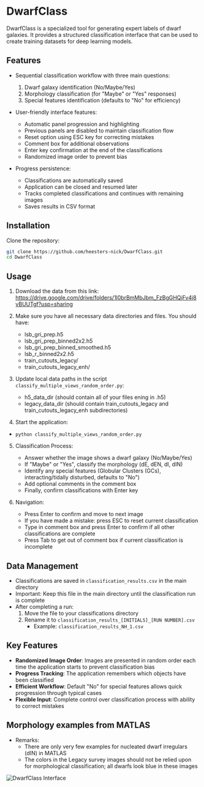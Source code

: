 # DwarfClass
DwarfClass is a specialized tool for generating expert labels of dwarf galaxies. It provides a structured classification interface that can be used to create training datasets for deep learning models.

## Features

- Sequential classification workflow with three main questions:
  1. Dwarf galaxy identification (No/Maybe/Yes)
  2. Morphology classification (for "Maybe" or "Yes" responses)
  3. Special features identification (defaults to "No" for efficiency)

- User-friendly interface features:
  - Automatic panel progression and highlighting
  - Previous panels are disabled to maintain classification flow
  - Reset option using ESC key for correcting mistakes
  - Comment box for additional observations
  - Enter key confirmation at the end of the classifications
  - Randomized image order to prevent bias

- Progress persistence:
  - Classifications are automatically saved
  - Application can be closed and resumed later
  - Tracks completed classifications and continues with remaining images
  - Saves results in CSV format

## Installation

Clone the repository:
```bash
git clone https://github.com/heesters-nick/DwarfClass.git
cd DwarfClass
```

## Usage

1. Download the data from this link: https://drive.google.com/drive/folders/1l0brBmMbJbm_FzBgGHQiFv4j8vBUUTgf?usp=sharing

2. Make sure you have all necessary data directories and files. You should have:
    - lsb_gri_prep.h5
    - lsb_gri_prep_binned2x2.h5
    - lsb_gri_prep_binned_smoothed.h5
    - lsb_r_binned2x2.h5
    - train_cutouts_legacy/
    - train_cutouts_legacy_enh/

3. Update local data paths in the script `classify_multiple_views_random_order.py`:
    - h5_data_dir (should contain all of your files ening in .h5)
    - legacy_data_dir (should contain train_cutouts_legacy and train_cutouts_legacy_enh subdirectories)

4. Start the application:
  - `python classify_multiple_views_random_order.py`

5. Classification Process:
    - Answer whether the image shows a dwarf galaxy (No/Maybe/Yes)
    - If "Maybe" or "Yes", classify the morphology (dE, dEN, dI, dIN)
    - Identify any special features (Globular Clusters (GCs), interacting/tidally disturbed, defaults to "No")
    - Add optional comments in the comment box
    - Finally, confirm classifications with Enter key
    
6. Navigation:
    - Press Enter to confirm and move to next image
    - If you have made a mistake: press ESC to reset current classification
    - Type in comment box and press Enter to confirm if all other classifications are complete
    - Press Tab to get out of comment box if current classification is incomplete

## Data Management

- Classifications are saved in `classification_results.csv` in the main directory
- Important: Keep this file in the main directory until the classification run is complete
- After completing a run:
    1.  Move the file to your classifications directory
    2. Rename it to `classification_results_[INITIALS]_[RUN NUMBER].csv`
        - Example: `classification_results_NH_1.csv`

## Key Features

- **Randomized Image Order**: Images are presented in random order each time the application starts to prevent classification bias
- **Progress Tracking**: The application remembers which objects have been classified
- **Efficient Workflow**: Default "No" for special features allows quick progression through typical cases
- **Flexible Input**: Complete control over classification process with ability to correct mistakes

## Morphology examples from MATLAS

- Remarks:
  - There are only very few examples for nucleated dwarf irregulars (dIN) in MATLAS
  - The colors in the Legacy survey images should not be relied upon for morphological classification; all dwarfs look blue in these images
  

![DwarfClass Interface](images/morph_examples.png)
